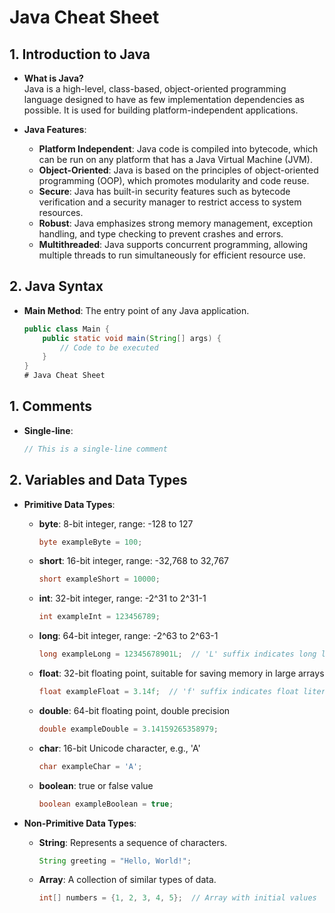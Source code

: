 # Java Cheat Sheet

## 1. Introduction to Java

- **What is Java?**  
  Java is a high-level, class-based, object-oriented programming language designed to have as few implementation dependencies as possible. It is used for building platform-independent applications.

- **Java Features**:
  - **Platform Independent**: Java code is compiled into bytecode, which can be run on any platform that has a Java Virtual Machine (JVM).
  - **Object-Oriented**: Java is based on the principles of object-oriented programming (OOP), which promotes modularity and code reuse.
  - **Secure**: Java has built-in security features such as bytecode verification and a security manager to restrict access to system resources.
  - **Robust**: Java emphasizes strong memory management, exception handling, and type checking to prevent crashes and errors.
  - **Multithreaded**: Java supports concurrent programming, allowing multiple threads to run simultaneously for efficient resource use.

## 2. Java Syntax

- **Main Method**: The entry point of any Java application.

  ```java
  public class Main {
      public static void main(String[] args) {
          // Code to be executed
      }
  }
  # Java Cheat Sheet

## 1. Comments

- **Single-line**: 
  ```java
  // This is a single-line comment
## 2. Variables and Data Types

- **Primitive Data Types**:
  - **byte**: 8-bit integer, range: -128 to 127
    ```java
    byte exampleByte = 100;
    ```

  - **short**: 16-bit integer, range: -32,768 to 32,767
    ```java
    short exampleShort = 10000;
    ```

  - **int**: 32-bit integer, range: -2^31 to 2^31-1
    ```java
    int exampleInt = 123456789;
    ```

  - **long**: 64-bit integer, range: -2^63 to 2^63-1
    ```java
    long exampleLong = 12345678901L;  // 'L' suffix indicates long literal
    ```

  - **float**: 32-bit floating point, suitable for saving memory in large arrays
    ```java
    float exampleFloat = 3.14f;  // 'f' suffix indicates float literal
    ```

  - **double**: 64-bit floating point, double precision
    ```java
    double exampleDouble = 3.14159265358979;
    ```

  - **char**: 16-bit Unicode character, e.g., 'A'
    ```java
    char exampleChar = 'A';
    ```

  - **boolean**: true or false value
    ```java
    boolean exampleBoolean = true;
    ```

- **Non-Primitive Data Types**:
  - **String**: Represents a sequence of characters.
    ```java
    String greeting = "Hello, World!";
    ```

  - **Array**: A collection of similar types of data.
    ```java
    int[] numbers = {1, 2, 3, 4, 5};  // Array with initial values
    ```


 
